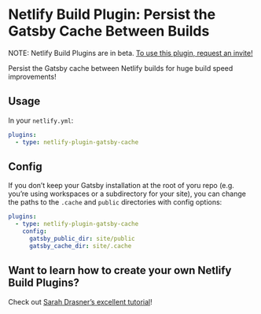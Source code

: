 # Netlify Build Plugin: Persist the Gatsby Cache Between Builds

NOTE: Netlify Build Plugins are in beta. [To use this plugin, request an invite!](https://www.netlify.com/build/plugins-beta/?utm_source=github&utm_medium=netlify-plugin-gatsby-cache-jl&utm_campaign=devex)

Persist the Gatsby cache between Netlify builds for huge build speed improvements!

## Usage

In your `netlify.yml`:

```yml
plugins:
  - type: netlify-plugin-gatsby-cache
```

## Config

If you don’t keep your Gatsby installation at the root of yoru repo (e.g. you’re using workspaces or a subdirectory for your site), you can change the paths to the `.cache` and `public` directories with config options:

```yml
plugins:
  - type: netlify-plugin-gatsby-cache
    config:
      gatsby_public_dir: site/public
      gatsby_cache_dir: site/.cache
```

## Want to learn how to create your own Netlify Build Plugins?

Check out [Sarah Drasner’s excellent tutorial](https://www.netlify.com/blog/2019/10/16/creating-and-using-your-first-netlify-build-plugin/?utm_source=github&utm_medium=netlify-plugin-gatsby-cache-jl&utm_campaign=devex)!
